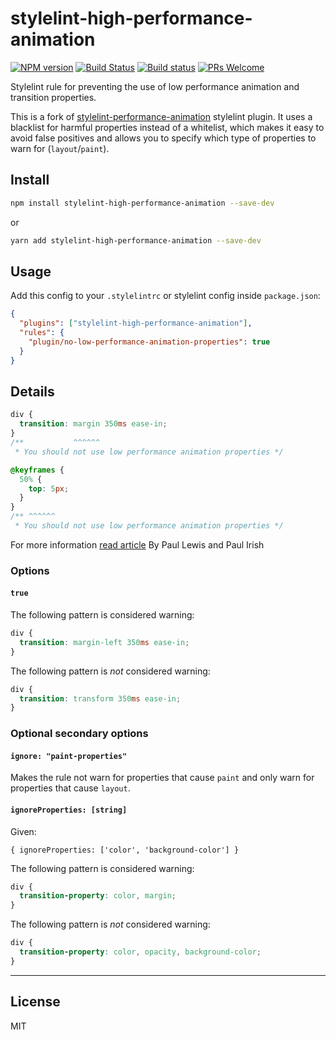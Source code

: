 # stylelint-high-performance-animation

[![NPM version](https://img.shields.io/npm/v/stylelint-high-performance-animation.svg)](https://www.npmjs.com/package/stylelint-high-performance-animation)
[![Build Status](https://travis-ci.org/kristerkari/stylelint-high-performance-animation.svg?branch=master)](https://travis-ci.org/kristerkari/stylelint-high-performance-animation)
[![Build status](https://ci.appveyor.com/api/projects/status/xr64ahlui4cct9ed/branch/master?svg=true)](https://ci.appveyor.com/project/kristerkari/stylelint-high-performance-animation/branch/master)
[![PRs Welcome](https://img.shields.io/badge/PRs-welcome-brightgreen.svg)](https://egghead.io/courses/how-to-contribute-to-an-open-source-project-on-github)

Stylelint rule for preventing the use of low performance animation and transition properties.

This is a fork of [stylelint-performance-animation](https://github.com/konstantin24121/stylelint-performance-animation) stylelint plugin. It uses a blacklist for harmful properties instead of a whitelist, which makes it easy to avoid false positives and allows you to specify which type of properties to warn for (`layout`/`paint`).

## Install

```sh
npm install stylelint-high-performance-animation --save-dev
```

or

```sh
yarn add stylelint-high-performance-animation --save-dev
```

## Usage

Add this config to your `.stylelintrc` or stylelint config inside `package.json`:

```json
{
  "plugins": ["stylelint-high-performance-animation"],
  "rules": {
    "plugin/no-low-performance-animation-properties": true
  }
}
```

## Details

```css
div {
  transition: margin 350ms ease-in;
}
/**           ^^^^^^
 * You should not use low performance animation properties */
```

```css
@keyframes {
  50% {
    top: 5px;
  }
}
/** ^^^^^^
 * You should not use low performance animation properties */
```

For more information [read article](https://www.html5rocks.com/en/tutorials/speed/high-performance-animations/) By Paul Lewis and Paul Irish

### Options

#### `true`

The following pattern is considered warning:

```css
div {
  transition: margin-left 350ms ease-in;
}
```

The following pattern is _not_ considered warning:

```css
div {
  transition: transform 350ms ease-in;
}
```

### Optional secondary options

#### `ignore: "paint-properties"`

Makes the rule not warn for properties that cause `paint` and only warn for properties that cause `layout`.

#### `ignoreProperties: [string]`

Given:

`{ ignoreProperties: ['color', 'background-color'] }`

The following pattern is considered warning:

```css
div {
  transition-property: color, margin;
}
```

The following pattern is _not_ considered warning:

```css
div {
  transition-property: color, opacity, background-color;
}
```

---

## License

MIT
